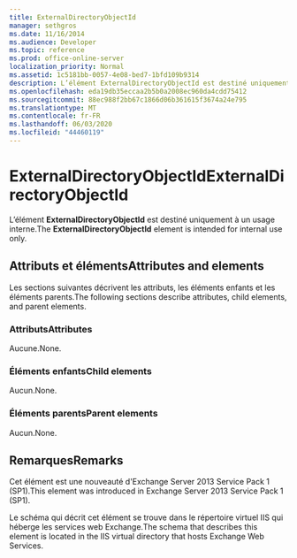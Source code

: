 ```yaml
---
title: ExternalDirectoryObjectId
manager: sethgros
ms.date: 11/16/2014
ms.audience: Developer
ms.topic: reference
ms.prod: office-online-server
localization_priority: Normal
ms.assetid: 1c5181bb-0057-4e08-bed7-1bfd109b9314
description: L’élément ExternalDirectoryObjectId est destiné uniquement à un usage interne.
ms.openlocfilehash: eda19db35eccaa2b5b0a2008ec960da4cdd75412
ms.sourcegitcommit: 88ec988f2bb67c1866d06b361615f3674a24e795
ms.translationtype: MT
ms.contentlocale: fr-FR
ms.lasthandoff: 06/03/2020
ms.locfileid: "44460119"
---
```

# <a name="externaldirectoryobjectid"></a><span data-ttu-id="32f6f-103">ExternalDirectoryObjectId</span><span class="sxs-lookup"><span data-stu-id="32f6f-103">ExternalDirectoryObjectId</span></span>

<span data-ttu-id="32f6f-104">L’élément **ExternalDirectoryObjectId** est destiné uniquement à un usage interne.</span><span class="sxs-lookup"><span data-stu-id="32f6f-104">The **ExternalDirectoryObjectId** element is intended for internal use only.</span></span> 

## <a name="attributes-and-elements"></a><span data-ttu-id="32f6f-105">Attributs et éléments</span><span class="sxs-lookup"><span data-stu-id="32f6f-105">Attributes and elements</span></span>

<span data-ttu-id="32f6f-106">Les sections suivantes décrivent les attributs, les éléments enfants et les éléments parents.</span><span class="sxs-lookup"><span data-stu-id="32f6f-106">The following sections describe attributes, child elements, and parent elements.</span></span>
  
### <a name="attributes"></a><span data-ttu-id="32f6f-107">Attributs</span><span class="sxs-lookup"><span data-stu-id="32f6f-107">Attributes</span></span>

<span data-ttu-id="32f6f-108">Aucune.</span><span class="sxs-lookup"><span data-stu-id="32f6f-108">None.</span></span>
  
### <a name="child-elements"></a><span data-ttu-id="32f6f-109">Éléments enfants</span><span class="sxs-lookup"><span data-stu-id="32f6f-109">Child elements</span></span>

<span data-ttu-id="32f6f-110">Aucun.</span><span class="sxs-lookup"><span data-stu-id="32f6f-110">None.</span></span>
  
### <a name="parent-elements"></a><span data-ttu-id="32f6f-111">Éléments parents</span><span class="sxs-lookup"><span data-stu-id="32f6f-111">Parent elements</span></span>

<span data-ttu-id="32f6f-112">Aucun.</span><span class="sxs-lookup"><span data-stu-id="32f6f-112">None.</span></span>
  
## <a name="remarks"></a><span data-ttu-id="32f6f-113">Remarques</span><span class="sxs-lookup"><span data-stu-id="32f6f-113">Remarks</span></span>

<span data-ttu-id="32f6f-114">Cet élément est une nouveauté d'Exchange Server 2013 Service Pack 1 (SP1).</span><span class="sxs-lookup"><span data-stu-id="32f6f-114">This element was introduced in Exchange Server 2013 Service Pack 1 (SP1).</span></span>
  
<span data-ttu-id="32f6f-115">Le schéma qui décrit cet élément se trouve dans le répertoire virtuel IIS qui héberge les services web Exchange.</span><span class="sxs-lookup"><span data-stu-id="32f6f-115">The schema that describes this element is located in the IIS virtual directory that hosts Exchange Web Services.</span></span>
  

